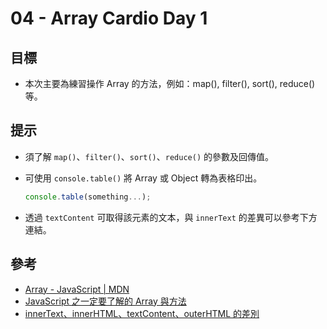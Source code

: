 # 04 - Array Cardio Day 1

## 目標

- 本次主要為練習操作 Array 的方法，例如：map(), filter(), sort(), reduce()等。

## 提示

- 須了解 `map()`、`filter()`、`sort()`、`reduce()` 的參數及回傳值。

- 可使用 `console.table()` 將 Array 或 Object 轉為表格印出。

  ```javascript
  console.table(something...);
  ```
  
- 透過 `textContent` 可取得該元素的文本，與 `innerText` 的差異可以參考下方連結。

## 參考

- [Array - JavaScript | MDN](https://developer.mozilla.org/zh-TW/docs/Web/JavaScript/Reference/Global_Objects/Array)
- [JavaScript 之一定要了解的 Array 與方法](https://ithelp.ithome.com.tw/users/20104175/ironman/2584)
- [innerText、innerHTML、textContent、outerHTML 的差別](https://orandigo.github.io/blog/2020/03/22/20200322-innerText-innerHTML-textContent-outerHTML/)
